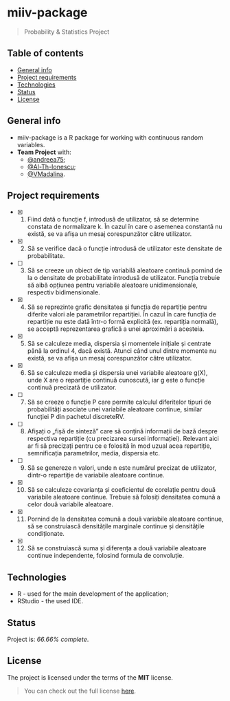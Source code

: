 # miiv-package
> Probability &amp; Statistics Project

## Table of contents
* [General info](#general-info)
* [Project requirements](#project-requirements)
* [Technologies](#technologies)
* [Status](#status)
* [License](#license)

## General info
* miiv-package is a R package for working with continuous random variables.
* **Team Project** with:
  * [@andreea75](https://github.com/andreea75);
  * [@Al-Th-Ionescu](https://github.com/Al-Th-Ionescu);
  * [@VMadalina](https://github.com/VMadalina).

## Project requirements
- [X] 1. Fiind dată o funcție f, introdusă de utilizator, să se determine constata de normalizare k. În cazul în care o asemenea constantă nu există, se va afișa un mesaj corespunzător către utilizator.
- [X] 2. Să se verifice dacă o funcție introdusă de utilizator este densitate de probabilitate.
- [ ] 3. Să se creeze un obiect de tip variabilă aleatoare continuă pornind de la o densitate de probabilitate introdusă de utilizator. Funcția trebuie să aibă opțiunea pentru variabile aleatoare unidimensionale, respectiv bidimensionale.
- [X] 4. Să se reprezinte grafic densitatea și funcția de repartiție pentru diferite valori ale parametrilor repartiției. În cazul în care funcția de repartiție nu este dată într-o formă explicită (ex. repartiția normală), se acceptă reprezentarea grafică a unei aproximări a acesteia.
- [X] 5. Să se calculeze media, dispersia și momentele inițiale și centrate până la ordinul 4, dacă există. Atunci când unul dintre momente nu există, se va afișa un mesaj corespunzător către utilizator.
- [X] 6. Să se calculeze media și dispersia unei variabile aleatoare g(X), unde X are o repartiție continuă cunoscută, iar g este o funcție continuă precizată de utilizator.
- [ ] 7. Să se creeze o funcție P care permite calculul diferitelor tipuri de probabilități asociate unei variabile aleatoare continue, similar funcției P din pachetul discreteRV.
- [ ] 8. Afișați o „fișă de sinteză” care să conțină informații de bază despre respectiva repartiție (cu precizarea sursei informației). Relevant aici ar fi să precizați pentru ce e folosită în mod uzual acea repartiție, semnificația parametrilor, media, dispersia etc.
- [ ] 9. Să se genereze n valori, unde n este numărul precizat de utilizator, dintr-o repartiție de variabile aleatoare continue.
- [X] 10. Să se calculeze covarianța și coeficientul de corelație pentru două variabile aleatoare continue. Trebuie să folosiți densitatea comună a celor două variabile aleatoare.
- [X] 11. Pornind de la densitatea comună a două variabile aleatoare continue, să se construiască densitățile marginale continue și densitățile condiționate. 
- [X] 12. Să se construiască suma și diferența a două variabile aleatoare continue independente, folosind formula de convoluție.

## Technologies
* R - used for the main development of the application;
* RStudio - the used IDE.

## Status
Project is: *66.66% complete*.

## License
The project is licensed under the terms of the **MIT** license.
> You can check out the full license [here](https://github.com/MaximTiberiu/miiv-package/blob/main/LICENSE).
